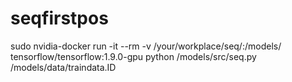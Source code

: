 # seqfirstpos
sudo nvidia-docker run -it --rm -v /your/workplace/seq/:/models/ tensorflow/tensorflow:1.9.0-gpu python /models/src/seq.py /models/data/traindata.ID
